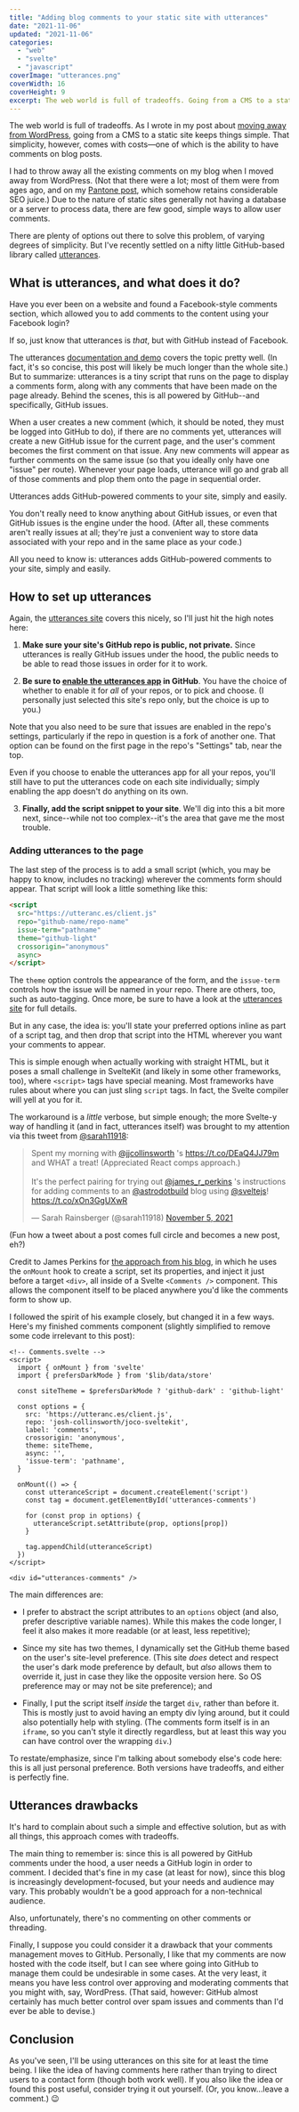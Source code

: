 ```yaml
---
title: "Adding blog comments to your static site with utterances"
date: "2021-11-06"
updated: "2021-11-06"
categories:
  - "web"
  - "svelte"
  - "javascript"
coverImage: "utterances.png"
coverWidth: 16
coverHeight: 9
excerpt: The web world is full of tradeoffs. Going from a CMS to a static site keeps things simple—but that simplicity comes with costs. Luckily, giving up comments on your blog doesn't have to be one of them.
---
```

<script>
  import Callout from '$lib/components/Callout.svelte'
  import SideNote from '$lib/components/SideNote.svelte'
</script>

The web world is full of tradeoffs. As I wrote in my post about [moving away from WordPress](/blog/goodbye-wordpress), going from a CMS to a static site keeps things simple. That simplicity, however, comes with costs—one of which is the ability to have comments on blog posts. 

I had to throw away all the existing comments on my blog when I moved away from WordPress. (Not that there were a lot; most of them were from ages ago, and on my [Pantone post](/blog/pantone), which somehow retains considerable SEO juice.) Due to the nature of static sites generally not having a database or a server to process data, there are few good, simple ways to allow user comments.

There are plenty of options out there to solve this problem, of varying degrees of simplicity. But I've recently settled on a nifty little GitHub-based library called [utterances](https://utteranc.es).


## What is utterances, and what does it do?

Have you ever been on a website and found a Facebook-style comments section, which allowed you to add comments to the content using your Facebook login?

If so, just know that utterances is _that_, but with GitHub instead of Facebook.

The utterances [documentation and demo](https://utteranc.es/) covers the topic pretty well. (In fact, it's so concise, this post will likely be much longer than the whole site.) But to summarize: utterances is a tiny script that runs on the page to display a comments form, along with any comments that have been made on the page already. Behind the scenes, this is all powered by GitHub--and specifically, GitHub issues.

When a user creates a new comment (which, it should be noted, they must be logged into GitHub to do), if there are no comments yet, utterances will create a new GitHub issue for the current page, and the user's comment becomes the first comment on that issue. Any new comments will appear as further comments on the same issue (so that you ideally only have one "issue" per route). Whenever your page loads, utterance will go and grab all of those comments and plop them onto the page in sequential order.

<Callout>
Utterances adds GitHub-powered comments to your site, simply and easily.
</Callout>

You don't really need to know anything about GitHub issues, or even that GitHub issues is the engine under the hood. (After all, these comments aren't really issues at all; they're just a convenient way to store data associated with your repo and in the same place as your code.)

All you need to know is: utterances adds GitHub-powered comments to your site, simply and easily.


## How to set up utterances

Again, the [utterances site](https://utteranc.es/) covers this nicely, so I'll just hit the high notes here:

1. **Make sure your site's GitHub repo is public, not private.** Since utterances is really GitHub issues under the hood, the public needs to be able to read those issues in order for it to work.

2. **Be sure to [enable the utterances app](https://github.com/apps/utterances) in GitHub**. You have the choice of whether to enable it for _all_ of your repos, or to pick and choose. (I personally just selected this site's repo only, but the choice is up to you.)

  Note that you also need to be sure that issues are enabled in the repo's settings, particularly if the repo in question is a fork of another one. That option can be found on the first page in the repo's "Settings" tab, near the top.

<SideNote>
Even if you choose to enable the utterances app for all your repos, you'll still have to put the utterances code on each site individually; simply enabling the app doesn't do anything on its own.
</SideNote>

3. **Finally, add the script snippet to your site**. We'll dig into this a bit more next, since--while not too complex--it's the area that gave me the most trouble.


### Adding utterances to the page

The last step of the process is to add a small script (which, you may be happy to know, includes no tracking) wherever the comments form should appear. That script will look a little something like this:

```html
<script
  src="https://utteranc.es/client.js"
  repo="github-name/repo-name"
  issue-term="pathname"
  theme="github-light"
  crossorigin="anonymous"
  async>
</script>
```

The `theme` option controls the appearance of the form, and the `issue-term` controls how the issue will be named in your repo. There are others, too, such as auto-tagging. Once more, be sure to have a look at the [utterances site](https://utteranc.es/) for full details.

But in any case, the idea is: you'll state your preferred options inline as part of a script tag, and then drop that script into the HTML wherever you want your comments to appear. 

This is simple enough when actually working with straight HTML, but it poses a small challenge in SvelteKit (and likely in some other frameworks, too), where `<script>` tags have special meaning. Most frameworks have rules about where you can just sling `script` tags. In fact, the Svelte compiler will yell at you for it.

The workaround is a _little_ verbose, but simple enough; the more Svelte-y way of handling it (and in fact, utterances itself) was brought to my attention via this tweet from [@sarah11918](https://twitter.com/sarah11918):

<blockquote class="twitter-tweet"><p lang="en" dir="ltr">Spent my morning with <a href="https://twitter.com/jjcollinsworth?ref_src=twsrc%5Etfw">@jjcollinsworth</a> &#39;s <a href="https://t.co/DEaQ4JJ79m">https://t.co/DEaQ4JJ79m</a> and WHAT a treat! (Appreciated React comps approach.)<br><br>It&#39;s the perfect pairing for trying out <a href="https://twitter.com/james_r_perkins?ref_src=twsrc%5Etfw">@james_r_perkins</a> &#39;s instructions for adding comments to an <a href="https://twitter.com/astrodotbuild?ref_src=twsrc%5Etfw">@astrodotbuild</a> blog using <a href="https://twitter.com/sveltejs?ref_src=twsrc%5Etfw">@sveltejs</a>! <a href="https://t.co/xOn3GgUXwR">https://t.co/xOn3GgUXwR</a></p>&mdash; Sarah Rainsberger (@sarah11918) <a href="https://twitter.com/sarah11918/status/1456636003968561154?ref_src=twsrc%5Etfw">November 5, 2021</a></blockquote>

(Fun how a tweet about a post comes full circle and becomes a new post, eh?)

Credit to James Perkins for [the approach from his blog](https://www.jamesperkins.dev/post/supercharge-your-astro-blog), in which he uses the `onMount` hook to create a script, set its properties, and inject it just before a target `<div>`, all inside of a Svelte `<Comments />` component. This allows the component itself to be placed anywhere you'd like the comments form to show up.

I followed the spirit of his example closely, but changed it in a few ways. Here's my finished comments component (slightly simplified to remove some code irrelevant to this post):

```svelte
<!-- Comments.svelte -->
<script>
  import { onMount } from 'svelte'
  import { prefersDarkMode } from '$lib/data/store'

  const siteTheme = $prefersDarkMode ? 'github-dark' : 'github-light'

  const options = {
    src: 'https://utteranc.es/client.js',
    repo: 'josh-collinsworth/joco-sveltekit',
    label: 'comments',
    crossorigin: 'anonymous',
    theme: siteTheme,
    async: '',
    'issue-term': 'pathname',
  }

  onMount(() => {
    const utteranceScript = document.createElement('script')
    const tag = document.getElementById('utterances-comments')
  
    for (const prop in options) {
      utteranceScript.setAttribute(prop, options[prop])
    }

    tag.appendChild(utteranceScript)
  })
</script>

<div id="utterances-comments" />
```

The main differences are:

* I prefer to abstract the script attributes to an `options` object (and also, prefer descriptive variable names). While this makes the code longer, I feel it also makes it more readable (or at least, less repetitive);

* Since my site has two themes, I dynamically set the GitHub theme based on the user's site-level preference. (This site _does_ detect and respect the user's dark mode preference by default, but _also_ allows them to override it, just in case they like the opposite version here. So OS preference may or may not be site preference); and

* Finally, I put the script itself _inside_ the target `div`, rather than before it. This is mostly just to avoid having an empty div lying around, but it could also potentially help with styling. (The comments form itself is in an `iframe`, so you can't style it directly regardless, but at least this way you can have control over the wrapping `div`.)

To restate/emphasize, since I'm talking about somebody else's code here: this is all just personal preference. Both versions have tradeoffs, and either is perfectly fine.


## Utterances drawbacks

It's hard to complain about such a simple and effective solution, but as with all things, this approach comes with tradeoffs.

The main thing to remember is: since this is all powered by GitHub comments under the hood, a user needs a GitHub login in order to comment. I decided that's fine in my case (at least for now), since this blog is increasingly development-focused, but your needs and audience may vary. This probably wouldn't be a good approach for a non-technical audience.

Also, unfortunately, there's no commenting on other comments or threading.

Finally, I suppose you could consider it a drawback that your comments management moves to GitHub. Personally, I like that my comments are now hosted with the code itself, but I can see where going into GitHub to manage them could be undesirable in some cases. At the very least, it means you have less control over approving and moderating comments that you might with, say, WordPress. (That said, however: GitHub almost certainly has much better control over spam issues and comments than I'd ever be able to devise.)


## Conclusion

As you've seen, I'll be using utterances on this site for at least the time being. I like the idea of having comments here rather than trying to direct users to a contact form (though both work well). If you also like the idea or found this post useful, consider trying it out yourself. (Or, you know…leave a comment.) 😉
